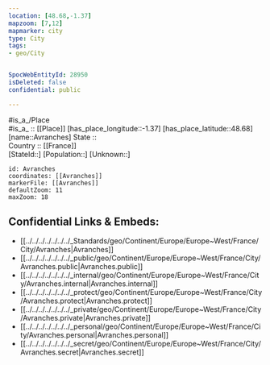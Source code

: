 ```yaml
---
location: [48.68,-1.37] 
mapzoom: [7,12] 
mapmarker: city 
type: City
tags:
- geo/City


SpocWebEntityId: 28950
isDeleted: false
confidential: public

---
```

#is_a_/Place  
#is_a_ :: [[Place]] 
[has_place_longitude::-1.37] 
[has_place_latitude::48.68] 
[name::Avranches] 
State ::  
Country :: [[France]]  
[StateId::] 
[Population::] 
[Unknown::] 


```leaflet
id: Avranches
coordinates: [[Avranches]] 
markerFile: [[Avranches]] 
defaultZoom: 11 
maxZoom: 18
```


## Confidential Links & Embeds: 
- [[../../../../../../../_Standards/geo/Continent/Europe/Europe~West/France/City/Avranches|Avranches]] 
- [[../../../../../../../_public/geo/Continent/Europe/Europe~West/France/City/Avranches.public|Avranches.public]] 
- [[../../../../../../../_internal/geo/Continent/Europe/Europe~West/France/City/Avranches.internal|Avranches.internal]] 
- [[../../../../../../../_protect/geo/Continent/Europe/Europe~West/France/City/Avranches.protect|Avranches.protect]] 
- [[../../../../../../../_private/geo/Continent/Europe/Europe~West/France/City/Avranches.private|Avranches.private]] 
- [[../../../../../../../_personal/geo/Continent/Europe/Europe~West/France/City/Avranches.personal|Avranches.personal]] 
- [[../../../../../../../_secret/geo/Continent/Europe/Europe~West/France/City/Avranches.secret|Avranches.secret]] 
